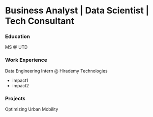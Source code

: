 # Business Analyst | Data Scientist | Tech Consultant

### Education
MS @ UTD

### Work Experience
Data Engineering Intern @ Hirademy Technologies
- impact1
- impact2

### Projects
Optimizing Urban Mobility
